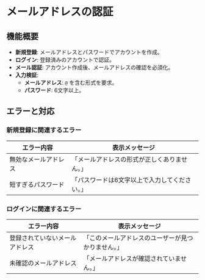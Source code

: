 # メールアドレスの認証
## 機能概要

- **新規登録**: メールアドレスとパスワードでアカウントを作成。
- **ログイン**: 登録済みのアカウントで認証。
- **メール認証**: アカウント作成後、メールアドレスの確認を必須化。
- **入力検証**: 
  - **メールアドレス**: `@` を含む形式を要求。
  - **パスワード**: 6文字以上。

## エラーと対応

### 新規登録に関連するエラー

| **エラー内容**              | **表示メッセージ**                       |
|-----------------------------|------------------------------------------|
| 無効なメールアドレス         | 「メールアドレスの形式が正しくありません。」 |
| 短すぎるパスワード           | 「パスワードは6文字以上で入力してください。」 |

### ログインに関連するエラー

| **エラー内容**              | **表示メッセージ**                       |
|-----------------------------|------------------------------------------|
| 登録されていないメールアドレス | 「このメールアドレスのユーザーが見つかりません。」 |
| 未確認のメールアドレス       | 「メールアドレスが確認されていません。」      |
